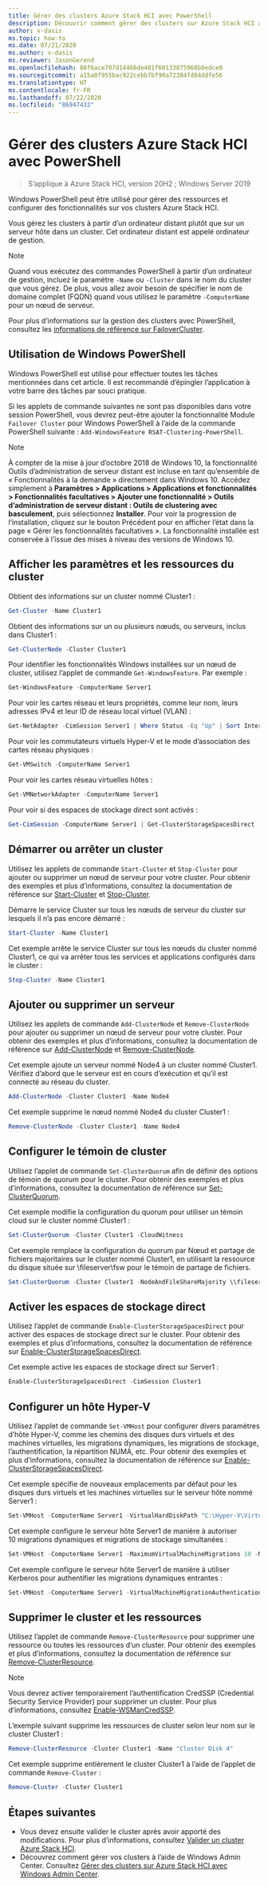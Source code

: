 ```yaml
---
title: Gérer des clusters Azure Stack HCI avec PowerShell
description: Découvrir comment gérer des clusters sur Azure Stack HCI avec PowerShell
author: v-dasis
ms.topic: how-to
ms.date: 07/21/2020
ms.author: v-dasis
ms.reviewer: JasonGerend
ms.openlocfilehash: 88f6ace707d14466de481f60133875968b8edce0
ms.sourcegitcommit: a15a0f955bac922cebb7bf90a72384fd84ddfe56
ms.translationtype: HT
ms.contentlocale: fr-FR
ms.lasthandoff: 07/22/2020
ms.locfileid: "86947433"
---
```

# <a name="manage-azure-stack-hci-clusters-using-powershell"></a>Gérer des clusters Azure Stack HCI avec PowerShell

> S’applique à Azure Stack HCI, version 20H2 ; Windows Server 2019

Windows PowerShell peut être utilisé pour gérer des ressources et configurer des fonctionnalités sur vos clusters Azure Stack HCI.

Vous gérez les clusters à partir d’un ordinateur distant plutôt que sur un serveur hôte dans un cluster. Cet ordinateur distant est appelé ordinateur de gestion.

> [!NOTE]
> Quand vous exécutez des commandes PowerShell à partir d’un ordinateur de gestion, incluez le paramètre `-Name` ou `-Cluster` dans le nom du cluster que vous gérez. De plus, vous allez avoir besoin de spécifier le nom de domaine complet (FQDN) quand vous utilisez le paramètre `-ComputerName` pour un nœud de serveur.

Pour plus d’informations sur la gestion des clusters avec PowerShell, consultez les [informations de référence sur FailoverCluster](/powershell/module/failoverclusters/?view=win10-ps).

## <a name="using-windows-powershell"></a>Utilisation de Windows PowerShell

Windows PowerShell est utilisé pour effectuer toutes les tâches mentionnées dans cet article. Il est recommandé d’épingler l’application à votre barre des tâches par souci pratique.

Si les applets de commande suivantes ne sont pas disponibles dans votre session PowerShell, vous devrez peut-être ajouter la fonctionnalité Module `Failover Cluster` pour Windows PowerShell à l’aide de la commande PowerShell suivante : `Add-WindowsFeature RSAT-Clustering-PowerShell`.

> [!NOTE]
> À compter de la mise à jour d’octobre 2018 de Windows 10, la fonctionnalité Outils d’administration de serveur distant est incluse en tant qu’ensemble de « Fonctionnalités à la demande » directement dans Windows 10. Accédez simplement à **Paramètres > Applications > Applications et fonctionnalités > Fonctionnalités facultatives > Ajouter une fonctionnalité > Outils d’administration de serveur distant : Outils de clustering avec basculement**, puis sélectionnez **Installer**. Pour voir la progression de l’installation, cliquez sur le bouton Précédent pour en afficher l’état dans la page « Gérer les fonctionnalités facultatives ». La fonctionnalité installée est conservée à l’issue des mises à niveau des versions de Windows 10.

## <a name="view-cluster-settings-and-resources"></a>Afficher les paramètres et les ressources du cluster

Obtient des informations sur un cluster nommé Cluster1 :

```powershell
Get-Cluster -Name Cluster1
```
Obtient des informations sur un ou plusieurs nœuds, ou serveurs, inclus dans Cluster1 :

```powershell
Get-ClusterNode -Cluster Cluster1
```

Pour identifier les fonctionnalités Windows installées sur un nœud de cluster, utilisez l’applet de commande `Get-WindowsFeature`. Par exemple :

```powershell
Get-WindowsFeature -ComputerName Server1
```

Pour voir les cartes réseau et leurs propriétés, comme leur nom, leurs adresses IPv4 et leur ID de réseau local virtuel (VLAN) :

```powershell
Get-NetAdapter -CimSession Server1 | Where Status -Eq "Up" | Sort InterfaceAlias | Format-Table Name, InterfaceDescription, Status, LinkSpeed, VLANID, MacAddress
```

Pour voir les commutateurs virtuels Hyper-V et le mode d’association des cartes réseau physiques :

```powershell
Get-VMSwitch -ComputerName Server1
```

Pour voir les cartes réseau virtuelles hôtes :

```powershell
Get-VMNetworkAdapter -ComputerName Server1
```

Pour voir si des espaces de stockage direct sont activés :

```powershell
Get-CimSession -ComputerName Server1 | Get-ClusterStorageSpacesDirect
```

## <a name="start-or-stop-a-cluster"></a>Démarrer ou arrêter un cluster

Utilisez les applets de commande `Start-Cluster` et `Stop-Cluster` pour ajouter ou supprimer un nœud de serveur pour votre cluster. Pour obtenir des exemples et plus d’informations, consultez la documentation de référence sur [Start-Cluster](/powershell/module/failoverclusters/start-cluster?view=win10-ps) et [Stop-Cluster](/powershell/module/failoverclusters/stop-cluster?view=win10-ps).

Démarre le service Cluster sur tous les nœuds de serveur du cluster sur lesquels il n’a pas encore démarré :

```powershell
Start-Cluster -Name Cluster1
```

Cet exemple arrête le service Cluster sur tous les nœuds du cluster nommé Cluster1, ce qui va arrêter tous les services et applications configurés dans le cluster :

```powershell
Stop-Cluster -Name Cluster1
```

## <a name="add-or-remove-a-server"></a>Ajouter ou supprimer un serveur

Utilisez les applets de commande `Add-ClusterNode` et `Remove-ClusterNode` pour ajouter ou supprimer un nœud de serveur pour votre cluster. Pour obtenir des exemples et plus d’informations, consultez la documentation de référence sur [Add-ClusterNode](/powershell/module/failoverclusters/add-clusternode?view=win10-ps) et [Remove-ClusterNode](/powershell/module/failoverclusters/remove-clusternode?view=win10-ps).

Cet exemple ajoute un serveur nommé Node4 à un cluster nommé Cluster1. Vérifiez d’abord que le serveur est en cours d’exécution et qu’il est connecté au réseau du cluster.

```powershell
Add-ClusterNode -Cluster Cluster1 -Name Node4
```

Cet exemple supprime le nœud nommé Node4 du cluster Cluster1 :

```powershell
Remove-ClusterNode -Cluster Cluster1 -Name Node4
```

## <a name="setup-the-cluster-witness"></a>Configurer le témoin de cluster

Utilisez l’applet de commande `Set-ClusterQuorum` afin de définir des options de témoin de quorum pour le cluster. Pour obtenir des exemples et plus d’informations, consultez la documentation de référence sur [Set-ClusterQuorum](/powershell/module/failoverclusters/set-clusterquorum?view=win10-ps).

Cet exemple modifie la configuration du quorum pour utiliser un témoin cloud sur le cluster nommé Cluster1 :

```powershell
Set-ClusterQuorum -Cluster Cluster1 -CloudWitness
```

Cet exemple remplace la configuration du quorum par Nœud et partage de fichiers majoritaires sur le cluster nommé Cluster1, en utilisant la ressource du disque située sur \\fileserver\fsw pour le témoin de partage de fichiers.

```powershell
Set-ClusterQuorum -Cluster Cluster1 -NodeAndFileShareMajority \\fileserver\fsw
```

## <a name="enable-storage-spaces-direct"></a>Activer les espaces de stockage direct

Utilisez l’applet de commande `Enable-ClusterStorageSpacesDirect` pour activer des espaces de stockage direct sur le cluster. Pour obtenir des exemples et plus d’informations, consultez la documentation de référence sur [Enable-ClusterStorageSpacesDirect](/powershell/module/failoverclusters/enable-clusterstoragespacesdirect?view=win10-ps).

Cet exemple active les espaces de stockage direct sur Server1 :

```powershell
Enable-ClusterStorageSpacesDirect -CimSession Cluster1
```

## <a name="configure-a-hyper-v-host"></a>Configurer un hôte Hyper-V

Utilisez l’applet de commande `Set-VMHost` pour configurer divers paramètres d’hôte Hyper-V, comme les chemins des disques durs virtuels et des machines virtuelles, les migrations dynamiques, les migrations de stockage, l’authentification, la répartition NUMA, etc. Pour obtenir des exemples et plus d’informations, consultez la documentation de référence sur [Enable-ClusterStorageSpacesDirect](/powershell/module/hyper-v/set-vmhost?view=win10-ps).

Cet exemple spécifie de nouveaux emplacements par défaut pour les disques durs virtuels et les machines virtuelles sur le serveur hôte nommé Server1 :

```powershell
Set-VMHost -ComputerName Server1 -VirtualHardDiskPath "C:\Hyper-V\Virtual Hard Disks" -VirtualMachinePath "C:\Hyper-V\Configuration Files"
```

Cet exemple configure le serveur hôte Server1 de manière à autoriser 10 migrations dynamiques et migrations de stockage simultanées :

```powershell
Set-VMHost -ComputerName Server1 -MaximumVirtualMachineMigrations 10 -MaximumStorageMigrations 10
```

Cet exemple configure le serveur hôte Server1 de manière à utiliser Kerberos pour authentifier les migrations dynamiques entrantes :

```powershell
Set-VMHost -ComputerName Server1 -VirtualMachineMigrationAuthenticationType Kerberos
```

## <a name="remove-cluster-and-resources"></a>Supprimer le cluster et les ressources

Utilisez l’applet de commande `Remove-ClusterResource` pour supprimer une ressource ou toutes les ressources d’un cluster. Pour obtenir des exemples et plus d’informations, consultez la documentation de référence sur [Remove-ClusterResource](/powershell/module/failoverclusters/remove-clusterresource?view=win10-ps).

> [!NOTE]
> Vous devrez activer temporairement l’authentification CredSSP (Credential Security Service Provider) pour supprimer un cluster. Pour plus d’informations, consultez [Enable-WSManCredSSP](/powershell/module/microsoft.wsman.management/enable-wsmancredssp?view=powershell-7).

L’exemple suivant supprime les ressources de cluster selon leur nom sur le cluster Cluster1 :

```powershell
Remove-ClusterResource -Cluster Cluster1 -Name "Cluster Disk 4"
```

Cet exemple supprime entièrement le cluster Cluster1 à l’aide de l’applet de commande `Remove-Cluster` :

```powershell
Remove-Cluster -Cluster Cluster1
```

## <a name="next-steps"></a>Étapes suivantes

- Vous devez ensuite valider le cluster après avoir apporté des modifications. Pour plus d’informations, consultez [Valider un cluster Azure Stack HCI](../deploy/validate.md).
- Découvrez comment gérer vos clusters à l’aide de Windows Admin Center. Consultez [Gérer des clusters sur Azure Stack HCI avec Windows Admin Center](cluster.md).
